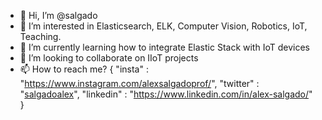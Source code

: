 - 👋 Hi, I’m @salgado
- 👀 I’m interested in Elasticsearch, ELK, Computer Vision, Robotics, IoT, Teaching.
- 🌱 I’m currently learning how to integrate Elastic Stack with IoT devices
- 💞️ I’m looking to collaborate on IIoT projects
- 📫 How to reach me? 
{ 
"insta"     : "https://www.instagram.com/alexsalgadoprof/",
"twitter"   : "[salgadoalex](https://twitter.com/alexsalgadoprof)",
"linkedin"  : "https://www.linkedin.com/in/alex-salgado/"  
}

<!---
salgado/salgado is a ✨ special ✨ repository because its `README.md` (this file) appears on your GitHub profile.
You can click the Preview link to take a look at your changes.
--->

